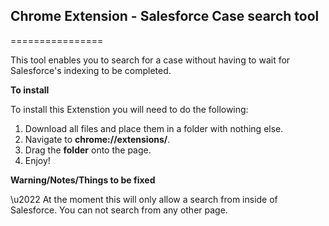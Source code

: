 ## Chrome Extension - Salesforce Case search tool
================

This tool enables you to search for a case without having to wait for Salesforce's indexing to be completed.

**To install**

To install this Extenstion you will need to do the following:
1) Download all files and place them in a folder with nothing else.
2) Navigate to **chrome://extensions/**.
3) Drag the **folder** onto the page.
4) Enjoy!

**Warning/Notes/Things to be fixed**

\u2022 At the moment this will only allow a search from inside of Salesforce. You can not search from any other page.